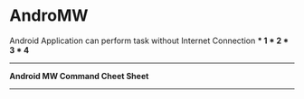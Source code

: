 # **AndroMW**


Android Application can perform task without Internet Connection 
<b>* 1
<b>* 2
<b>* 3
<b>* 4

------------------------------------------
Android MW Command Cheet Sheet


------------------------------------------
